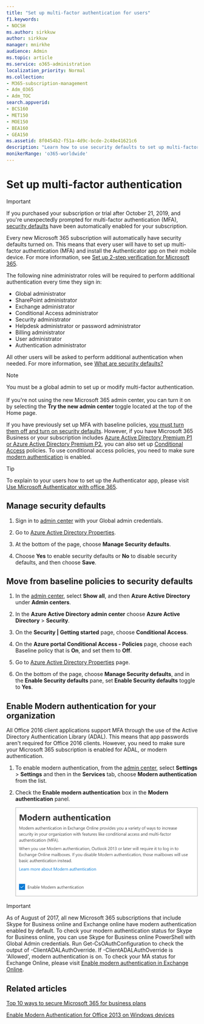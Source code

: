 ```yaml
---
title: "Set up multi-factor authentication for users"
f1.keywords:
- NOCSH
ms.author: sirkkuw
author: sirkkuw
manager: mnirkhe
audience: Admin
ms.topic: article
ms.service: o365-administration
localization_priority: Normal
ms.collection: 
- M365-subscription-management 
- Adm_O365
- Adm_TOC
search.appverid:
- BCS160
- MET150
- MOE150
- BEA160
- GEA150
ms.assetid: 8f0454b2-f51a-4d9c-bcde-2c48e41621c6
description: "Learn how to use security defaults to set up multi-factor authentication for users."
monikerRange: 'o365-worldwide'
---
```


# Set up multi-factor authentication
  
> [!IMPORTANT]
> If you purchased your subscription or trial after October 21, 2019, and you're unexpectedly prompted for multi-factor authentication (MFA), [security defaults](https://docs.microsoft.com/azure/active-directory/fundamentals/concept-fundamentals-security-defaults) have been automatically enabled for your subscription.

Every new Microsoft 365 subscription will automatically have security defaults turned on. This means that every user will have to set up multi-factor authentication (MFA) and install the Authenticator app on their mobile device. For more information, see [Set up 2-step verification for Microsoft 365](https://support.office.com/article/ace1d096-61e5-449b-a875-58eb3d74de14).  

The following nine administrator roles will be required to perform additional authentication every time they sign in:
- Global administrator
- SharePoint administrator
- Exchange administrator
- Conditional Access administrator
- Security administrator
- Helpdesk administrator or password administrator
- Billing administrator
- User administrator
- Authentication administrator

All other users will be asked to perform additional authentication when needed. For more information, see [What are security defaults?](https://docs.microsoft.com/azure/active-directory/fundamentals/concept-fundamentals-security-defaults)

> [!NOTE]
> You must be a global admin to set up or modify multi-factor authentication. <br><br>
> If you're not using the new Microsoft 365 admin center, you can turn it on by selecting the **Try the new admin center** toggle located at the top of the Home page.

If you have previously set up MFA with baseline policies, [you must turn them off and turn on security defaults](#move-from-baseline-policies-to-security-defaults). However, if you have Microsoft 365 Business or your subscription includes [Azure Active Directory Premium P1 or Azure Active Directory Premium P2](https://azure.microsoft.com/pricing/details/active-directory/), you can also set up [Conditional Access](https://docs.microsoft.com/azure/active-directory/conditional-access/overview) policies. To use conditional access policies, you need to make sure [modern authentication](#enable-modern-authentication-for-your-organization) is enabled.

> [!TIP]
> To explain to your users how to set up the Authenticator app, please visit [Use Microsoft Authenticator with office 365](https://support.office.com/article/use-microsoft-authenticator-with-office-365-1412611f-ad8d-43ab-807c-7965e5155411?ui=en-US&rs=en-US&ad=US#ID0EAADAAA=_Step_1).

## Manage security defaults

1. Sign in to [admin center](https://go.microsoft.com/fwlink/p/?linkid=834822) with your Global admin credentials.
2. Go to [Azure Active Directory Properties](https://portal.azure.com/#blade/Microsoft_AAD_IAM/ActiveDirectoryMenuBlade/Properties).

3. At the bottom of the page, choose **Manage Security defaults**.
4. Choose **Yes** to enable security defaults or **No** to disable security defaults, and then choose **Save**.

## Move from baseline policies to security defaults

1. In the [admin center](https://go.microsoft.com/fwlink/p/?linkid=834822), select **Show all**, and then **Azure Active Directory** under **Admin centers**.

2. In the  **Azure Active Directory admin center** choose **Azure Active Directory** > **Security**.

3. On the **Security | Getting started** page, choose **Conditional Access**. 

4. On the **Azure portal Conditional Access - Policies** page,  choose each Baseline policy that is **On**, and set them to **Off**.
5. Go to [Azure Active Directory Properties](https://portal.azure.com/#blade/Microsoft_AAD_IAM/ActiveDirectoryMenuBlade/Properties) page.
6. On the bottom of the page, choose **Manage Security defaults**, and in the **Enable Security defaults** pane, set **Enable Security defaults** toggle to **Yes**. 

## Enable Modern authentication for your organization

All Office 2016 client applications support MFA through the use of the Active Directory Authentication Library (ADAL). This means that app passwords aren't required for Office 2016 clients. However, you need to make sure your Microsoft 365 subscription is enabled for ADAL, or modern authentication.

1. To enable modern authentication, from the [admin center](https://go.microsoft.com/fwlink/p/?linkid=834822), select **Settings** \> **Settings** and then in the **Services** tab, choose **Modern authentication** from the list.

2. Check the **Enable modern authentication** box in the **Modern authentication** panel. 

    ![Modern authentication panel with enable checkbox checked.](../../media/enablemodernauth.png)
    
> [!IMPORTANT]
> As of August of 2017, all new Microsoft 365 subscriptions that include Skype for Business online and Exchange online have modern authentication enabled by default. To check your modern authentication status for Skype for Business online, you can use Skype for Business online PowerShell with Global Admin credentials. Run Get-CsOAuthConfiguration to check the output of -ClientADALAuthOverride. If -ClientADALAuthOverride is 'Allowed', modern authentication is on.
To check your MA status for Exchange Online, please visit [Enable modern authentication in Exchange Online](https://docs.microsoft.com/exchange/clients-and-mobile-in-exchange-online/enable-or-disable-modern-authentication-in-exchange-online).

## Related articles

[Top 10 ways to secure Microsoft 365 for business plans](secure-your-business-data.md)

[Enable Modern Authentication for Office 2013 on Windows devices](enable-modern-authentication.md)
